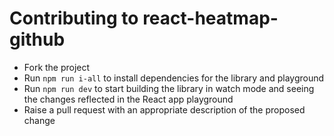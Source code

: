 # Contributing to react-heatmap-github

- Fork the project
- Run `npm run i-all` to install dependencies for the library and playground
- Run `npm run dev` to start building the library in watch mode and seeing the changes reflected in the React app playground
- Raise a pull request with an appropriate description of the proposed change
